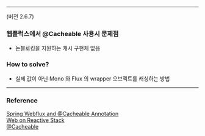 
---

(버전 2.6.7)  
### 웹플럭스에서 @Cacheable 사용시 문제점
- 논블로킹을 지원하는 캐시 구현체 없음
### How to solve? 
- 실제 값이 아닌 Mono 와 Flux 의 wrapper 오브젝트를 캐싱하는 방법




---
### Reference  
[Spring Webflux and @Cacheable Annotation](https://www.baeldung.com/spring-webflux-cacheable)  
[Web on Reactive Stack](https://docs.spring.io/spring-framework/docs/current/reference/html/web-reactive.html)  
[@Cacheable](https://docs.spring.io/spring-boot/docs/2.6.11-SNAPSHOT/reference/htmlsingle/#features.external-config)
